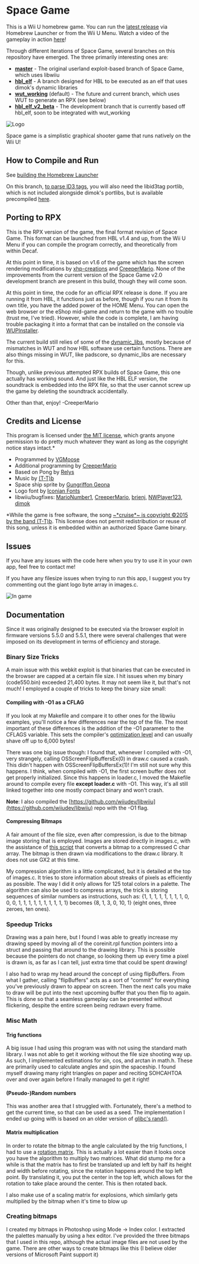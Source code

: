# Space Game
This is a Wii U homebrew game. You can run the [latest release](https://gbatemp.net/threads/release-space-game.414342/) via Homebrew Launcher or from the Wii U Menu. Watch a video of the gameplay in action [here](https://www.youtube.com/watch?v=KMuicPmOIHw)!

Through different iterations of Space Game, several branches on this repository have emerged. The three primarily interesting ones are:
- **[master](https://github.com/vgmoose/space/tree/master)** - The original userland exploit-based branch of Space Game, which uses libwiiu
- **[hbl_elf](https://github.com/vgmoose/space/tree/hbl_elf)** - A branch designed for HBL to be executed as an elf that uses dimok's dynamic libraries
- **[wut_working](https://github.com/vgmoose/space/tree/wut_working)** (default) - The future and current branch, which uses WUT to generate an RPX (see below)
- **[hbl_elf_v2_beta](https://github.com/vgmoose/space/tree/hbl_elf_v2_beta)** - The development branch that is currently based off hbl_elf, soon to be integrated with wut_working

![Logo](http://vgmoose.com/posts/24261201%20-%20[release]%20Space%20Game!%20(for%20Wii%20U).post/title.png)

Space game is a simplistic graphical shooter game that runs natively on the Wii U!

## How to Compile and Run
See [building the Homebrew Launcher](https://github.com/dimok789/homebrew_launcher#building-the-homebrew-launcher) 	

On this branch, [to parse ID3 tags](https://github.com/vgmoose/space/commit/43783378b02e10af0de9e439e442f86e8292eacc), you will also need the libid3tag portlib, which is not included alongside dimok's portlibs, but is available precompiled [here](https://github.com/vgmoose/space/files/871652/portlibs.zip).

## Porting to RPX
This is the RPX version of the game, the final format revision of Space Game. This format can be launched from HBL v1.4 and up, from the Wii U Menu if you can compile the program correctly, and theoretically from within Decaf.

At this point in time, it is based on v1.6 of the game which has the screen rendering modifications by [xhp-creations](https://github.com/xhp-creations) and [CreeperMario](https://github.com/CreeperMario). None of the improvements from the current version of the Space Game v2.0 development branch are present in this build, though they will come soon.

At this point in time, the code for an official RPX release is done. If you are running it from HBL, it functions just as before, though if you run it from its own title, you have the added power of the HOME Menu. You can open the web browser or the eShop mid-game and return to the game with no trouble (trust me, I've tried). However, while the code is complete, I am having trouble packaging it into a format that can be installed on the console via [WUPInstaller](https://github.com/Yardape8000/wupinstaller).

The current build still relies of some of the [dynamic_libs](https://github.com/Maschell/dynamic_libs), mostly because of mismatches in WUT and how HBL software use certain functions. There are also things missing in WUT, like padscore, so dynamic_libs are necessary for this.

Though, unlike previous attempted RPX builds of Space Game, this one actually has working sound. And just like the HBL ELF version, the soundtrack is embedded into the RPX file, so that the user cannot screw up the game by deleting the soundtrack accidentally.

Other than that, enjoy! -CreeperMario

## Credits and License
This program is licensed under [the MIT license](https://opensource.org/licenses/MIT), which grants anyone permission to do pretty much whatever they want as long as the copyright notice stays intact.*
 - Programmed by [VGMoose](http://vgmoose.com)
 - Additional programming by [CreeperMario](https://github.com/CreeperMario)
 - Based on Pong by [Relys](https://github.com/Relys)
 - Music by [(T-T)b](https://t-tb.bandcamp.com/)
 - Space ship sprite by [Gungriffon Geona](http://shmups.system11.org/viewtopic.php?p=421436&sid=c7c9dc0b51eb40aa10bd77f724f45bb1#p421436)
 - Logo font by [Iconian Fonts](http://www.dafont.com/ozda.font) 	
 - libwiiu/bugfixes: [MarioNumber1](https://github.com/MarioNumber1), [CreeperMario](https://github.com/CreeperMario),  [brienj](https://github.com/xhp-creations), [NWPlayer123](https://github.com/NWPlayer123), [dimok](https://github.com/dimok789)

*While the game is free software, the song [~\*cruise\*~ is copyright ©2015 by the band (T-T)b](https://t-tb.bandcamp.com/track/cruise). This license does not permit redistribution or reuse of this song, unless it is embedded within an authorized Space Game binary.

## Issues
If you have any issues with the code here when you try to use it in your own app, feel free to contact me!

If you have any filesize issues when trying to run this app, I suggest you try commenting out the giant logo byte array in images.c.

![In game](http://vgmoose.com/posts/24261201%20-%20[release]%20Space%20Game!%20(for%20Wii%20U).post/gameplay.png)

## Documentation
Since it was originally designed to be executed via the browser exploit in firmware versions 5.5.0 and 5.5.1, there were several challenges that were imposed on its development in terms of efficiency and storage.

### Binary Size Tricks
A main issue with this webkit exploit is that binaries that can be executed in the browser are capped at a certain file size. I hit issues when my binary (code550.bin) exceeded 21,400 bytes. It may not seem like it, but that's not much! I employed a couple of tricks to keep the binary size small:

#### Compiling with -O1 as a CFLAG
If you look at my Makefile and compare it to other ones for the libwiiu examples, you'll notice a few differences near the top of the file. The most important of these differences is the addition of the -O1 parameter to the CFLAGS variable. This sets the compiler's [optimization level](http://www.rapidtables.com/code/linux/gcc/gcc-o.htm) and can usually shave off up to 6,000 bytes!

There was one big issue though: I found that, whenever I compiled with -O1, very strangely, calling OSScreenFlipBuffersEx(0) in draw.c caused a crash. This didn't happen with OSScreenFlipBuffersEx(1)! I'm still not sure why this happens. I think, when compiled with -O1, the first screen buffer does not get properly initialized. Since this happens in loader.c, I moved the Makefile around to compile every file **except loader.c** with -O1. This way, it's all still linked together into one mostly compact binary and won't crash.

**Note**: I also compiled the [https://github.com/wiiudev/libwiiu](https://github.com/wiiudev/libwiiu) repo with the -O1 flag.

#### Compressing Bitmaps
A fair amount of the file size, even after compression, is due to the bitmap image storing that is employed. Images are stored directly in images.c, with the assistance of [this script](https://gist.github.com/vgmoose/1a6810aacc46c28344ab) that converts a bitmap to a compressed C char array. The bitmap is then drawn via modifications to the draw.c library. It does not use GX2 at this time.

My compression algorithm is a little complicated, but it is detailed at the top of images.c. It tries to store information about streaks of pixels as efficiently as possible. The way I did it only allows for 125 total colors in a palette. The algorithm can also be used to compress arrays, the trick is storing sequences of similar numbers as instructions, such as: {1, 1, 1, 1, 1, 1, 1, 1, 0, 0, 0, 1, 1, 1, 1, 1, 1, 1, 1, 1, 1} becomes {8, 1, 3, 0, 10, 1} (eight ones, three zeroes, ten ones).

### Speedup Tricks
Drawing was a pain here, but I found I was able to greatly increase my drawing speed by moving all of the coreinit.rpl function pointers into a struct and passing that around to the drawing library. This is possible because the pointers do not change, so looking them up every time a pixel is drawn is, as far as I can tell, just extra time that could be spent drawing!

I also had to wrap my head around the concept of using flipBuffers. From what I gather, calling "flipBuffers" acts as a sort of "commit" for everything you've previously drawn to appear on screen. Then the next calls you make to draw will be put into the next upcoming buffer that you then flip to again. This is done so that a seamless gameplay can be presented without flickering, despite the entire screen being redrawn every frame.

### Misc Math

#### Trig functions
A big issue I had using this program was with not using the standard math library. I was not able to get it working without the file size shooting way up. As such, I implemented estimations for sin, cos, and arctan in math.h. These are primarily used to calculate angles and spin the spaceship. I found myself drawing many right triangles on paper and reciting SOHCAHTOA over and over again before I finally managed to get it right!

#### (Pseudo-)Random numbers
This was another area that I struggled with. Fortunately, there's a method to get the current time, so that can be used as a seed. The implementation I ended up going with is based on an older version of [glibc's rand()](http://stackoverflow.com/questions/1026327/what-common-algorithms-are-used-for-cs-rand).

#### Matrix multiplication
In order to rotate the bitmap to the angle calculated by the trig functions, I had to use a [rotation matrix](https://en.wikipedia.org/wiki/Rotation_matrix). This is actually a lot easier than it looks once you have the algorithm to multiply two matrices. What did stump me for a while is that the matrix has to first be translated up and left by half its height and width before rotating, since the rotation happens around the top left point. By translating it, you put the center in the top left, which allows for the rotation to take place around the center. This is then rotated back.

I also make use of a scaling matrix for explosions, which similarly gets multiplied by the bitmap when it's time to blow up

### Creating bitmaps
I created my bitmaps in Photoshop using Mode -> Index color. I extracted the palettes manually by using a hex editor. I've provided the three bitmaps that I used in this repo, although the actual image files are not used by the game. There are other ways to create bitmaps like this (I believe older versions of Microsoft Paint support it)
